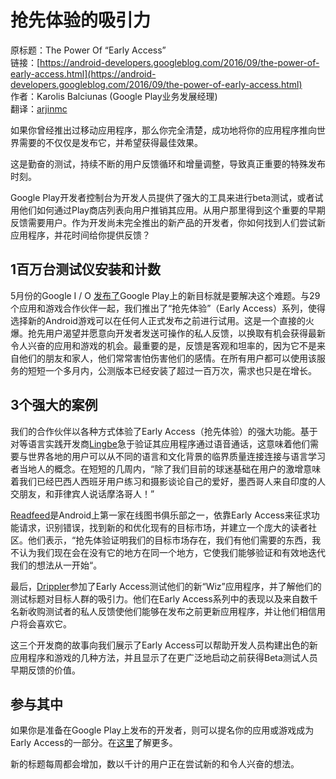 # 抢先体验的吸引力

原标题：The Power Of “Early Access”  
链接：[https://android-developers.googleblog.com/2016/09/the-power-of-early-access.html](https://android-developers.googleblog.com/2016/09/the-power-of-early-access.html)  
作者：Karolis Balciunas (Google Play业务发展经理)  
翻译：[arjinmc](https://github.com/arjinmc)  

如果你曾经推出过移动应用程序，那么你完全清楚，成功地将你的应用程序推向世界需要的不仅仅是发布它，并希望获得最佳效果。

这是勤奋的测试，持续不断的用户反馈循环和增量调整，导致真正重要的特殊发布时刻。

Google Play开发者控制台为开发人员提供了强大的工具来进行beta测试，或者试用他们如何通过Play商店列表向用户推销其应用。从用户那里得到这个重要的早期反馈需要用户。作为开发尚未完全推出的新产品的开发者，你如何找到人们尝试新应用程序，并花时间给你提供反馈？

## 1百万台测试仪安装和计数

5月份的Google I / O [发布了](http://android-developers.blogspot.com/2016/05/whats-new-in-google-play-at-io-2016.html)Google Play上的新目标就是要解决这个难题。与29个应用和游戏合作伙伴一起，我们推出了“抢先体验”（Early Access）系列，使得选择新的Android游戏可以在任何人正式发布之前进行试用。这是一个直接的火爆。抢先用户渴望并愿意向开发者发送可操作的私人反馈，以换取有机会获得最新令人兴奋的应用和游戏的机会。最重要的是，反馈是客观和坦率的，因为它不是来自他们的朋友和家人，他们常常害怕伤害他们的感情。在所有用户都可以使用该服务的短短一个多月内，公测版本已经安装了超过一百万次，需求也只是在增长。

## 3个强大的案例

我们的合作伙伴以各种方式体验了Early Access（抢先体验）的强大功能。基于对等语言实践开发商[Lingbe](https://play.google.com/apps/testing/com.lingbe.app)急于验证其应用程序通过语音通话，这意味着他们需要与世界各地的用户可以从不同的语言和文化背景的临界质量连接连接与语言学习者当地人的概念。在短短的几周内，“除了我们目前的球迷基础在用户的激增意味着我们已经巴西人西班牙用户练习和摄影谈论自己的爱好，墨西哥人来自印度的人交朋友，和菲律宾人说话摩洛哥人！”

[Readfeed](https://play.google.com/store/apps/details?id=com.readfeedinc.readfeed&e=-EnableAppDetailsPageRedesign)是Android上第一家在线图书俱乐部之一，依靠Early Access来征求功能请求，识别错误，找到新的和优化现有的目标市场，并建立一个庞大的读者社区。他们表示，“抢先体验证明我们的目标市场存在，我们有他们需要的东西，我不认为我们现在会在没有它的地方在同一个地方，它使我们能够验证和有效地迭代我们的想法从一开始“。

最后，[Drippler](https://play.google.com/store/apps/details?id=com.drippler.assistant)参加了Early Access测试他们的新“Wiz”应用程序，并了解他们的测试标题对目标人群的吸引力。他们在Early Access系列中的表现以及来自数千名新收购测试者的私人反馈使他们能够在发布之前更新应用程序，并让他们相信用户将会喜欢它。

这三个开发商的故事向我们展示了Early Access可以帮助开发人员构建出色的新应用程序和游戏的几种方法，并且显示了在更广泛地启动之前获得Beta测试人员早期反馈的价值。

## 参与其中

如果你是准备在Google Play上发布的开发者，则可以提名你的应用或游戏成为Early Access的一部分。在[这里](https://goo.gl/forms/p8ueXdGsuuVMdVED3)了解更多。

新的标题每周都会增加，数以千计的用户正在尝试新的和令人兴奋的想法。